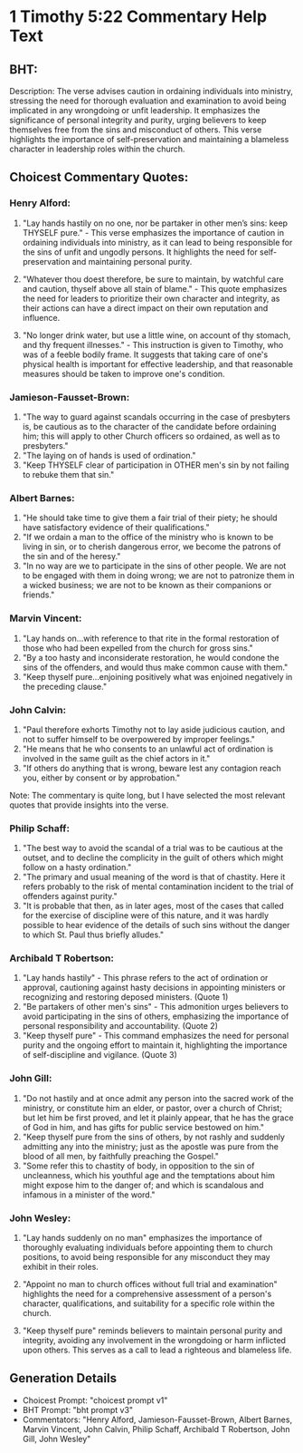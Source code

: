 # 1 Timothy 5:22 Commentary Help Text

## BHT:
Description:
The verse advises caution in ordaining individuals into ministry, stressing the need for thorough evaluation and examination to avoid being implicated in any wrongdoing or unfit leadership. It emphasizes the significance of personal integrity and purity, urging believers to keep themselves free from the sins and misconduct of others. This verse highlights the importance of self-preservation and maintaining a blameless character in leadership roles within the church.

## Choicest Commentary Quotes:
### Henry Alford:
1. "Lay hands hastily on no one, nor be partaker in other men’s sins: keep THYSELF pure." - This verse emphasizes the importance of caution in ordaining individuals into ministry, as it can lead to being responsible for the sins of unfit and ungodly persons. It highlights the need for self-preservation and maintaining personal purity.

2. "Whatever thou doest therefore, be sure to maintain, by watchful care and caution, thyself above all stain of blame." - This quote emphasizes the need for leaders to prioritize their own character and integrity, as their actions can have a direct impact on their own reputation and influence.

3. "No longer drink water, but use a little wine, on account of thy stomach, and thy frequent illnesses." - This instruction is given to Timothy, who was of a feeble bodily frame. It suggests that taking care of one's physical health is important for effective leadership, and that reasonable measures should be taken to improve one's condition.

### Jamieson-Fausset-Brown:
1. "The way to guard against scandals occurring in the case of presbyters is, be cautious as to the character of the candidate before ordaining him; this will apply to other Church officers so ordained, as well as to presbyters." 
2. "The laying on of hands is used of ordination."
3. "Keep THYSELF clear of participation in OTHER men's sin by not failing to rebuke them that sin."

### Albert Barnes:
1. "He should take time to give them a fair trial of their piety; he should have satisfactory evidence of their qualifications."
2. "If we ordain a man to the office of the ministry who is known to be living in sin, or to cherish dangerous error, we become the patrons of the sin and of the heresy."
3. "In no way are we to participate in the sins of other people. We are not to be engaged with them in doing wrong; we are not to patronize them in a wicked business; we are not to be known as their companions or friends."

### Marvin Vincent:
1. "Lay hands on...with reference to that rite in the formal restoration of those who had been expelled from the church for gross sins." 
2. "By a too hasty and inconsiderate restoration, he would condone the sins of the offenders, and would thus make common cause with them." 
3. "Keep thyself pure...enjoining positively what was enjoined negatively in the preceding clause."

### John Calvin:
1. "Paul therefore exhorts Timothy not to lay aside judicious caution, and not to suffer himself to be overpowered by improper feelings."
2. "He means that he who consents to an unlawful act of ordination is involved in the same guilt as the chief actors in it."
3. "If others do anything that is wrong, beware lest any contagion reach you, either by consent or by approbation."

Note: The commentary is quite long, but I have selected the most relevant quotes that provide insights into the verse.

### Philip Schaff:
1. "The best way to avoid the scandal of a trial was to be cautious at the outset, and to decline the complicity in the guilt of others which might follow on a hasty ordination."
2. "The primary and usual meaning of the word is that of chastity. Here it refers probably to the risk of mental contamination incident to the trial of offenders against purity."
3. "It is probable that then, as in later ages, most of the cases that called for the exercise of discipline were of this nature, and it was hardly possible to hear evidence of the details of such sins without the danger to which St. Paul thus briefly alludes."

### Archibald T Robertson:
1. "Lay hands hastily" - This phrase refers to the act of ordination or approval, cautioning against hasty decisions in appointing ministers or recognizing and restoring deposed ministers. (Quote 1)
2. "Be partakers of other men's sins" - This admonition urges believers to avoid participating in the sins of others, emphasizing the importance of personal responsibility and accountability. (Quote 2)
3. "Keep thyself pure" - This command emphasizes the need for personal purity and the ongoing effort to maintain it, highlighting the importance of self-discipline and vigilance. (Quote 3)

### John Gill:
1. "Do not hastily and at once admit any person into the sacred work of the ministry, or constitute him an elder, or pastor, over a church of Christ; but let him be first proved, and let it plainly appear, that he has the grace of God in him, and has gifts for public service bestowed on him."
2. "Keep thyself pure from the sins of others, by not rashly and suddenly admitting any into the ministry; just as the apostle was pure from the blood of all men, by faithfully preaching the Gospel."
3. "Some refer this to chastity of body, in opposition to the sin of uncleanness, which his youthful age and the temptations about him might expose him to the danger of; and which is scandalous and infamous in a minister of the word."

### John Wesley:
1. "Lay hands suddenly on no man" emphasizes the importance of thoroughly evaluating individuals before appointing them to church positions, to avoid being responsible for any misconduct they may exhibit in their roles.

2. "Appoint no man to church offices without full trial and examination" highlights the need for a comprehensive assessment of a person's character, qualifications, and suitability for a specific role within the church.

3. "Keep thyself pure" reminds believers to maintain personal purity and integrity, avoiding any involvement in the wrongdoing or harm inflicted upon others. This serves as a call to lead a righteous and blameless life.


## Generation Details
- Choicest Prompt: "choicest prompt v1"
- BHT Prompt: "bht prompt v3"
- Commentators: "Henry Alford, Jamieson-Fausset-Brown, Albert Barnes, Marvin Vincent, John Calvin, Philip Schaff, Archibald T Robertson, John Gill, John Wesley"
